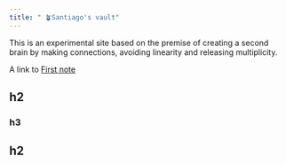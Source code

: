 ```yaml
---
title: " 🪴Santiago's vault"
---
```

This is an experimental site based on the premise of creating a second brain by making connections, avoiding linearity and releasing multiplicity. 

A link to [First note](content/notes/First%20note.md)

## h2 ##
### h3 ##

## h2 ##